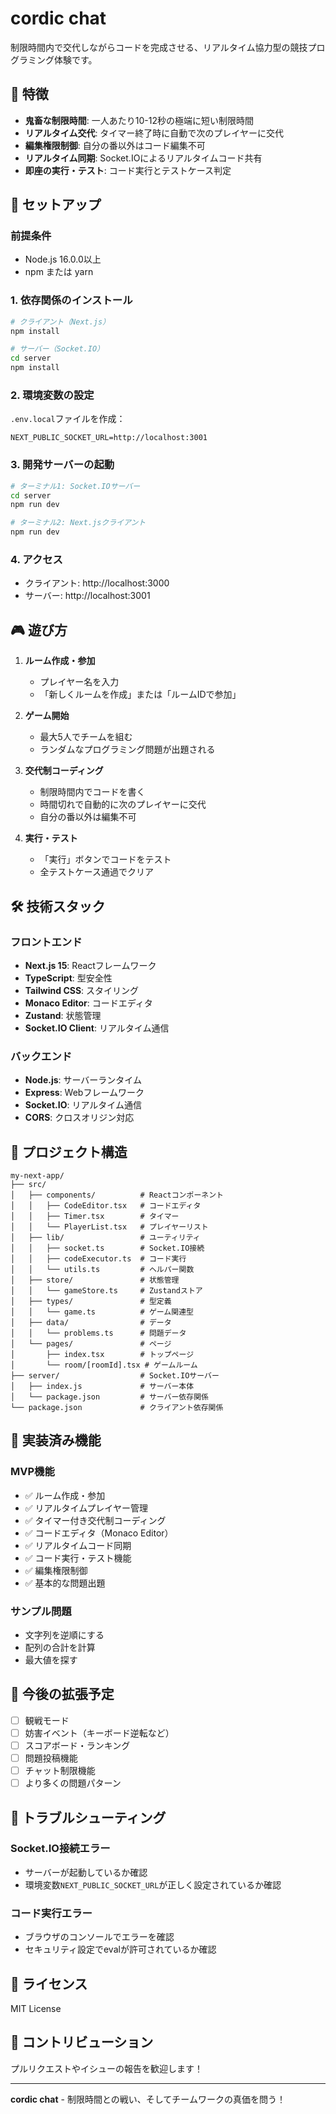 # cordic chat

制限時間内で交代しながらコードを完成させる、リアルタイム協力型の競技プログラミング体験です。

## 🎯 特徴

- **鬼畜な制限時間**: 一人あたり10-12秒の極端に短い制限時間
- **リアルタイム交代**: タイマー終了時に自動で次のプレイヤーに交代
- **編集権限制御**: 自分の番以外はコード編集不可
- **リアルタイム同期**: Socket.IOによるリアルタイムコード共有
- **即座の実行・テスト**: コード実行とテストケース判定

## 🚀 セットアップ

### 前提条件

- Node.js 16.0.0以上
- npm または yarn

### 1. 依存関係のインストール

```bash
# クライアント（Next.js）
npm install

# サーバー（Socket.IO）
cd server
npm install
```

### 2. 環境変数の設定

`.env.local`ファイルを作成：

```env
NEXT_PUBLIC_SOCKET_URL=http://localhost:3001
```

### 3. 開発サーバーの起動

```bash
# ターミナル1: Socket.IOサーバー
cd server
npm run dev

# ターミナル2: Next.jsクライアント
npm run dev
```

### 4. アクセス

- クライアント: http://localhost:3000
- サーバー: http://localhost:3001

## 🎮 遊び方

1. **ルーム作成・参加**
   - プレイヤー名を入力
   - 「新しくルームを作成」または「ルームIDで参加」

2. **ゲーム開始**
   - 最大5人でチームを組む
   - ランダムなプログラミング問題が出題される

3. **交代制コーディング**
   - 制限時間内でコードを書く
   - 時間切れで自動的に次のプレイヤーに交代
   - 自分の番以外は編集不可

4. **実行・テスト**
   - 「実行」ボタンでコードをテスト
   - 全テストケース通過でクリア

## 🛠️ 技術スタック

### フロントエンド
- **Next.js 15**: Reactフレームワーク
- **TypeScript**: 型安全性
- **Tailwind CSS**: スタイリング
- **Monaco Editor**: コードエディタ
- **Zustand**: 状態管理
- **Socket.IO Client**: リアルタイム通信

### バックエンド
- **Node.js**: サーバーランタイム
- **Express**: Webフレームワーク
- **Socket.IO**: リアルタイム通信
- **CORS**: クロスオリジン対応

## 📁 プロジェクト構造

```
my-next-app/
├── src/
│   ├── components/          # Reactコンポーネント
│   │   ├── CodeEditor.tsx   # コードエディタ
│   │   ├── Timer.tsx        # タイマー
│   │   └── PlayerList.tsx   # プレイヤーリスト
│   ├── lib/                 # ユーティリティ
│   │   ├── socket.ts        # Socket.IO接続
│   │   ├── codeExecutor.ts  # コード実行
│   │   └── utils.ts         # ヘルパー関数
│   ├── store/               # 状態管理
│   │   └── gameStore.ts     # Zustandストア
│   ├── types/               # 型定義
│   │   └── game.ts          # ゲーム関連型
│   ├── data/                # データ
│   │   └── problems.ts      # 問題データ
│   └── pages/               # ページ
│       ├── index.tsx        # トップページ
│       └── room/[roomId].tsx # ゲームルーム
├── server/                  # Socket.IOサーバー
│   ├── index.js             # サーバー本体
│   └── package.json         # サーバー依存関係
└── package.json             # クライアント依存関係
```

## 🎯 実装済み機能

### MVP機能
- ✅ ルーム作成・参加
- ✅ リアルタイムプレイヤー管理
- ✅ タイマー付き交代制コーディング
- ✅ コードエディタ（Monaco Editor）
- ✅ リアルタイムコード同期
- ✅ コード実行・テスト機能
- ✅ 編集権限制御
- ✅ 基本的な問題出題

### サンプル問題
- 文字列を逆順にする
- 配列の合計を計算
- 最大値を探す

## 🔮 今後の拡張予定

- [ ] 観戦モード
- [ ] 妨害イベント（キーボード逆転など）
- [ ] スコアボード・ランキング
- [ ] 問題投稿機能
- [ ] チャット制限機能
- [ ] より多くの問題パターン

## 🐛 トラブルシューティング

### Socket.IO接続エラー
- サーバーが起動しているか確認
- 環境変数`NEXT_PUBLIC_SOCKET_URL`が正しく設定されているか確認

### コード実行エラー
- ブラウザのコンソールでエラーを確認
- セキュリティ設定でevalが許可されているか確認

## 📝 ライセンス

MIT License

## 🤝 コントリビューション

プルリクエストやイシューの報告を歓迎します！

---

**cordic chat** - 制限時間との戦い、そしてチームワークの真価を問う！
